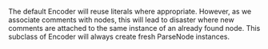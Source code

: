 The default Encoder will reuse literals where appropriate. However, as we associate comments with nodes, this will lead to disaster where new comments are attached to the same instance of an already found node. This subclass of Encoder will always create fresh ParseNode instances.